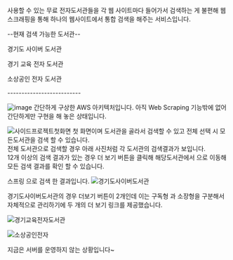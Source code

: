 사용할 수 있는 무료 전자도서관들을 각 웹 사이트마다 들어가서 검색하는 게 
불편해 웹 스크래핑을 통해 하나의 웹사이트에서 통합 검색을 해주는 서비스입니다.


--현재 검색 가능한 도서관--
<p>경기도 사이버 도서관</p>
<p>경기 교육 전자 도서관</p>
<p>소상공인 전자 도서관</p>
--------------------------






![image](https://github.com/user-attachments/assets/abd5516d-ffe1-4e49-8772-c92ad9996dd8)
간단하게 구상한 AWS 아키텍처입니다.
아직 Web Scraping 기능밖에 없어 간단하게만 구현을 해 놓은 상태입니다.
<br/>


![사이드프로젝트첫화면](https://github.com/user-attachments/assets/105ee0bd-d8fe-4ba4-9d54-90e88291b4f4)
첫 화면이며 도서관을 골라서 검색할 수 있고 전체 선택 시 모든도서관을 검색 할 수 있습니다. <br>
전체 도서관으로 검색할 경우 아래 사진처럼 각 도서관의 검색결과가 보입니다. <br>
12개 이상의 검색 결과가 있는 경우 더 보기 버튼을 클릭해 해당도서관에서 으로 이동해 모든 검색 결과를 확인 할 수 있습니다.


스프링 으로 검색 한 결과입니다.
![경기도사이버도서관](https://github.com/user-attachments/assets/72c145ee-287d-40d0-9206-8f2ba2523e1d)

경기도사이버도서관의 경우 더보기 버튼이 2개인데 이는 구독형 과 소장형을 구분해서 자체적으로 관리하기에 두 개의 더 보기 링크를 제공했습니다.

![경기교육전자도서관](https://github.com/user-attachments/assets/ee7cc1ae-4d23-4244-832e-6c420f491e09)

![소상공인전자](https://github.com/user-attachments/assets/4108597f-d480-4ccc-b629-46ad97d06113)


지금은 서버를 운영하지 않는 상황입니다~
